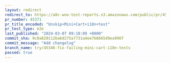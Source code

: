 ```yaml
---
layout: redirect
redirect_to: https://a8c-woo-test-reports.s3.amazonaws.com/public/pr/45371/e2e/index.html
pr_number: 45371
pr_title_encoded: "Unskip+Mini+Cart+i18n+test"
pr_test_type: e2e
last_published: "2024-03-07 09:10:09 +0000"
commit_sha: 9c0a820112ba6d275a7731a4ee7b8665d9ea996f
commit_message: "Add changelog"
branch_name: try/45346-fix-failing-mini-cart-i18n-tests
passed: true
---
```

